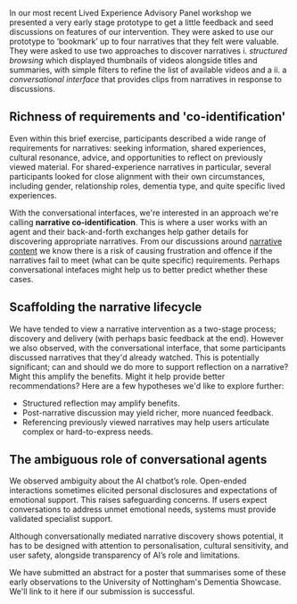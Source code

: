 
In our most recent Lived Experience Advisory Panel workshop we presented a very early stage prototype to get a little feedback and seed discussions on features of our intervention. They were asked to use our prototype to ‘bookmark’ up to four narratives that they felt were valuable. They were asked to use two approaches to discover narratives i. *structured browsing* which displayed thumbnails of videos alongside titles and summaries, with simple filters to refine the list of available videos and a ii. a *conversational interface* that provides clips from narratives in response to discussions.   

## Richness of requirements and 'co-identification'

Even within this brief exercise, participants described a wide range of requirements for narratives: seeking information, shared experiences, cultural resonance, advice, and opportunities to reflect on previously viewed material. For shared-experience narratives in particular, several participants looked for close alignment with their own circumstances, including gender, relationship roles, dementia type, and quite specific lived experiences.

With the conversational interfaces, we're interested in an approach we're calling **narrative co-identification**. This is where a user works with an agent and their back-and-forth exchanges help gather details for discovering appropriate narratives. From our discussions around [narrative content](./theme3) we know there is a risk of causing frustration and offence if the narratives fail to meet (what can be quite specific) requirements. Perhaps conversational intefaces might help us to better predict whether these cases.

## Scaffolding the narrative lifecycle 

We have tended to view a narrative intervention as a two-stage process; discovery and delivery (with perhaps basic feedback at the end). However we also observed, with the conversational interface, that some participants discussed narratives that they'd already watched.  This is potentially significant; can and should we do more to support reflection on a narrative?  Might this amplify the benefits. Might it help provide better recommendations? Here are a few hypotheses we'd like to explore further:

- Structured reflection may amplify benefits.
- Post-narrative discussion may yield richer, more nuanced feedback.
- Referencing previously viewed narratives may help users articulate complex or hard-to-express needs.

## The ambiguous role of conversational agents

We observed ambiguity about the AI chatbot’s role. Open-ended interactions sometimes elicited personal disclosures and expectations of emotional support. This raises safeguarding concerns. If users expect conversations to address unmet emotional needs, systems must provide validated specialist support. 

Although conversationally mediated narrative discovery shows potential, it has to be designed with attention to personalisation, cultural sensitivity, and user safety, alongside transparency of AI’s role and limitations.  

We have submitted an abstract for a poster that summarises some of these early observations to the University of Nottingham's Dementia Showcase.  We'll link to it here if our submission is successful.

